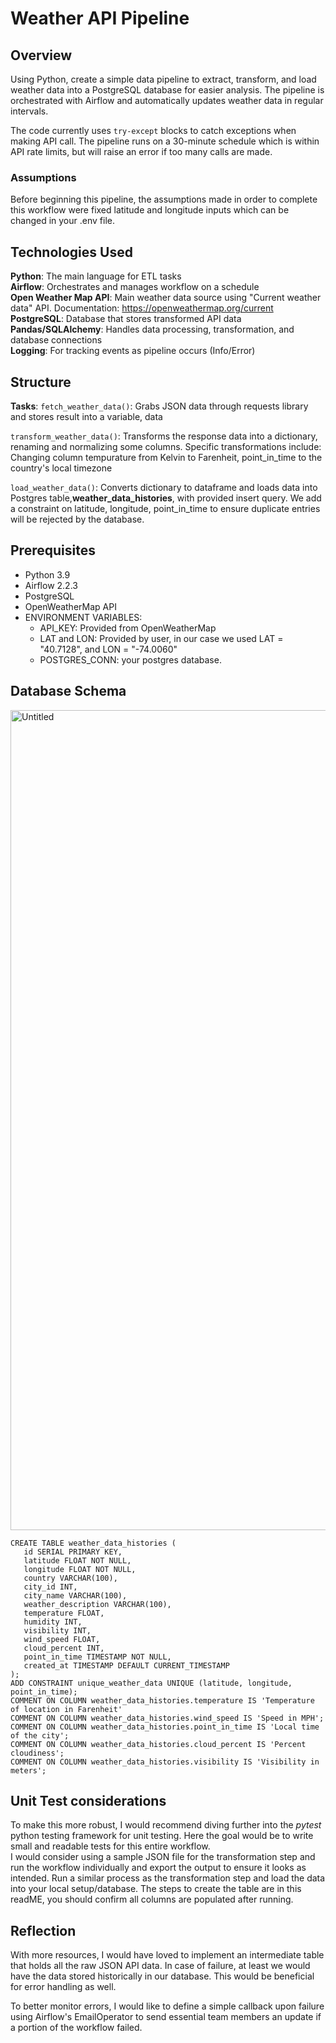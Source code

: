 # Weather API Pipeline

## Overview

Using Python, create a simple data pipeline to extract, transform, and load weather data into a PostgreSQL database for easier analysis. The pipeline is orchestrated with Airflow and automatically updates weather data in regular intervals.

The code currently uses ```try-except``` blocks to catch exceptions when making API call. The pipeline runs on a 30-minute schedule which is within API rate limits, but will raise an error if too many calls are made.

### Assumptions

Before beginning this pipeline, the assumptions made in order to complete this workflow were fixed latitude and longitude inputs which can be changed in your .env file.

## Technologies Used

**Python**: The main language for ETL tasks\
**Airflow**: Orchestrates and manages workflow on a schedule\
**Open Weather Map API**: Main weather data source using "Current weather data" API. Documentation: https://openweathermap.org/current \
**PostgreSQL**: Database that stores transformed API data\
**Pandas/SQLAlchemy**: Handles data processing, transformation, and database connections\
**Logging**: For tracking events as pipeline occurs (Info/Error)

## Structure

**Tasks**:
```fetch_weather_data()```: Grabs JSON data through requests library and stores result into a variable, data

```transform_weather_data()```: Transforms the response data into a dictionary, renaming and normalizing some columns. Specific transformations include: Changing column tempurature from Kelvin to Farenheit, point_in_time to the country's local timezone

```load_weather_data()```: Converts dictionary to dataframe and loads data into Postgres table,**weather_data_histories**,  with provided insert query. We add a constraint on latitude, longitude, point_in_time to ensure duplicate entries will be rejected by the database.

## Prerequisites
* Python 3.9
* Airflow 2.2.3
* PostgreSQL
* OpenWeatherMap API
* ENVIRONMENT VARIABLES:
  - API_KEY: Provided from OpenWeatherMap
  - LAT and LON: Provided by user, in our case we used LAT = "40.7128", and LON = "-74.0060"
  - POSTGRES_CONN: your postgres database.

## Database Schema
 <img width="1312" alt="Untitled" src="https://github.com/user-attachments/assets/3e223a64-0fcc-44e6-8bb8-2f772fb78f84">

 ```
 CREATE TABLE weather_data_histories (
    id SERIAL PRIMARY KEY,
    latitude FLOAT NOT NULL,
    longitude FLOAT NOT NULL,
    country VARCHAR(100),
    city_id INT,
    city_name VARCHAR(100),
    weather_description VARCHAR(100),
    temperature FLOAT,
    humidity INT,
    visibility INT,
    wind_speed FLOAT,
    cloud_percent INT,
    point_in_time TIMESTAMP NOT NULL,
    created_at TIMESTAMP DEFAULT CURRENT_TIMESTAMP
);
ADD CONSTRAINT unique_weather_data UNIQUE (latitude, longitude, point_in_time);
COMMENT ON COLUMN weather_data_histories.temperature IS 'Temperature of location in Farenheit'
COMMENT ON COLUMN weather_data_histories.wind_speed IS 'Speed in MPH';
COMMENT ON COLUMN weather_data_histories.point_in_time IS 'Local time of the city';
COMMENT ON COLUMN weather_data_histories.cloud_percent IS 'Percent cloudiness';
COMMENT ON COLUMN weather_data_histories.visibility IS 'Visibility in meters';
 ```

## Unit Test considerations

To make this more robust, I would recommend diving further into the *pytest* python testing framework for unit testing. Here the goal would be to write small and readable tests for this entire workflow. \
I would consider using a sample JSON file for the transformation step and run the workflow individually and export the output to ensure it looks as intended. Run a similar process as the transformation step and load the data into your local setup/database. The steps to create the table are in this readME, you should confirm all columns are populated after running.



## Reflection

With more resources, I would have loved to implement an intermediate table that holds all the raw JSON API data. In case of failure, at least we would have the data stored historically in our database. This would be beneficial for error handling as well.

To better monitor errors, I would like to define a simple callback upon failure using Airflow's EmailOperator to send essential team members an update if a portion of the workflow failed.

